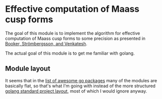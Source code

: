 # Effective computation of Maass cusp forms

The goal of this module is to implement the algorithm for
effective computation of Maass cusp forms to some precision as
presented in [Booker, Strömbergsson, and Venkatesh](https://www.math.ias.edu/~akshay/research/bsv.pdf).

The actual goal of this module is to get me familiar with golang.

## Module layout

It seems that in the [list of awesome go packages](https://github.com/avelino/awesome-go)
many of the modules are basically flat, so that's what I'm going with instead of
the more structured [golang standard project layout](https://github.com/golang-standards/project-layout),
most of which I would ignore anyway.
